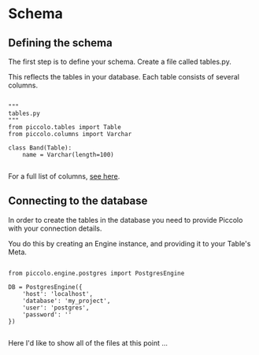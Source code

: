 # Schema

## Defining the schema

The first step is to define your schema. Create a file called tables.py.

This reflects the tables in your database. Each table consists of several columns.

<pre><code class="language-python">
"""
tables.py
"""
from piccolo.tables import Table
from piccolo.columns import Varchar

class Band(Table):
    name = Varchar(length=100)

</code></pre>

For a full list of columns, <a href="#">see here</a>.

## Connecting to the database

In order to create the tables in the database you need to provide Piccolo with your connection details.

You do this by creating an Engine instance, and providing it to your Table's Meta.

<pre><code class="language-python">
from piccolo.engine.postgres import PostgresEngine

DB = PostgresEngine({
    'host': 'localhost',
    'database': 'my_project',
    'user': 'postgres',
    'password': ''
})

</code></pre>

Here I'd like to show all of the files at this point ...
